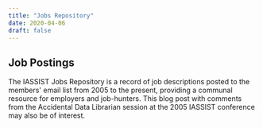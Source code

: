 ```yaml
---
title: "Jobs Repository"
date: 2020-04-06
draft: false
---
```

## Job Postings
The IASSIST Jobs Repository is a record of job
descriptions posted to the members' email list from 2005 to
the present, providing a communal resource for employers and
job-hunters. This blog post with comments from the
Accidental Data Librarian session at the 2005 IASSIST
conference may also be of interest.
